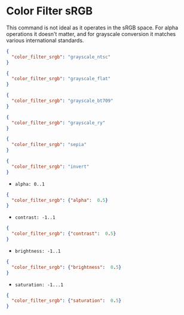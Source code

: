 # Color Filter sRGB

This command is not ideal as it operates in the sRGB space. For alpha operations it doesn't matter, and for grayscale conversion it matches various international standards. 


```json
{ 
  "color_filter_srgb": "grayscale_ntsc"
}
```
```json
{ 
  "color_filter_srgb": "grayscale_flat"
}
```
```json
{ 
  "color_filter_srgb": "grayscale_bt709"
}
```
```json
{ 
  "color_filter_srgb": "grayscale_ry"
}
```

```json
{ 
  "color_filter_srgb": "sepia"
}
```

```json
{ 
  "color_filter_srgb": "invert"
}
```

* `alpha: 0..1`

```json
{ 
  "color_filter_srgb": {"alpha":  0.5}
}
```
* `contrast: -1..1`
```json
{ 
  "color_filter_srgb": {"contrast":  0.5}
}
```
* `brightness: -1..1`
```json
{ 
  "color_filter_srgb": {"brightness":  0.5}
}
```
* `saturation: -1...1`
```json
{ 
  "color_filter_srgb": {"saturation":  0.5}
}
```
